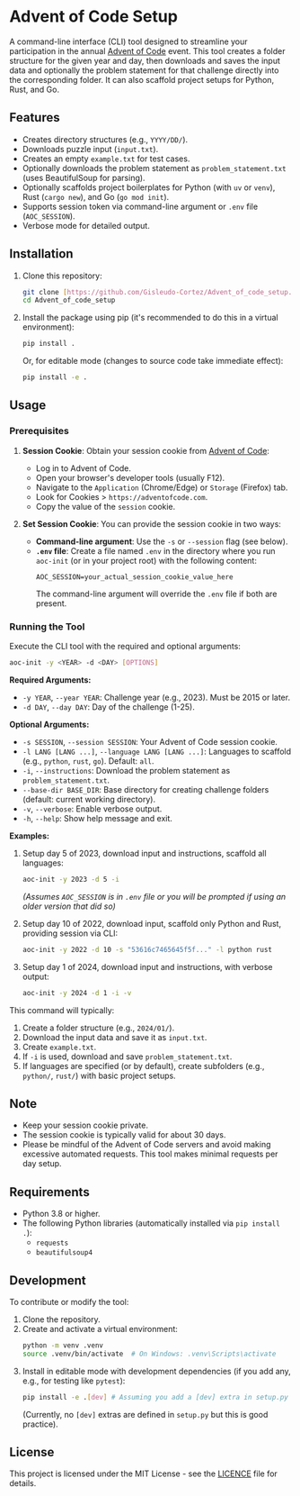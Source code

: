 # Advent of Code Setup

A command-line interface (CLI) tool designed to streamline your participation in the annual [Advent of Code](https://adventofcode.com/) event. This tool creates a folder structure for the given year and day, then downloads and saves the input data and optionally the problem statement for that challenge directly into the corresponding folder. It can also scaffold project setups for Python, Rust, and Go.

## Features

-   Creates directory structures (e.g., `YYYY/DD/`).
-   Downloads puzzle input (`input.txt`).
-   Creates an empty `example.txt` for test cases.
-   Optionally downloads the problem statement as `problem_statement.txt` (uses BeautifulSoup for parsing).
-   Optionally scaffolds project boilerplates for Python (with `uv` or `venv`), Rust (`cargo new`), and Go (`go mod init`).
-   Supports session token via command-line argument or `.env` file (`AOC_SESSION`).
-   Verbose mode for detailed output.

## Installation

1.  Clone this repository:
    ```bash
    git clone [https://github.com/Gisleudo-Cortez/Advent_of_code_setup.git](https://github.com/Gisleudo-Cortez/Advent_of_code_setup.git)
    cd Advent_of_code_setup
    ```

2.  Install the package using pip (it's recommended to do this in a virtual environment):
    ```bash
    pip install .
    ```
    Or, for editable mode (changes to source code take immediate effect):
    ```bash
    pip install -e .
    ```

## Usage

### Prerequisites

1.  **Session Cookie**: Obtain your session cookie from [Advent of Code](https://adventofcode.com/):
    * Log in to Advent of Code.
    * Open your browser's developer tools (usually F12).
    * Navigate to the `Application` (Chrome/Edge) or `Storage` (Firefox) tab.
    * Look for Cookies > `https://adventofcode.com`.
    * Copy the value of the `session` cookie.

2.  **Set Session Cookie**: You can provide the session cookie in two ways:
    * **Command-line argument**: Use the `-s` or `--session` flag (see below).
    * **`.env` file**: Create a file named `.env` in the directory where you run `aoc-init` (or in your project root) with the following content:
        ```env
        AOC_SESSION=your_actual_session_cookie_value_here
        ```
        The command-line argument will override the `.env` file if both are present.

### Running the Tool

Execute the CLI tool with the required and optional arguments:

```bash
aoc-init -y <YEAR> -d <DAY> [OPTIONS]
```

**Required Arguments:**

-   `-y YEAR`, `--year YEAR`: Challenge year (e.g., 2023). Must be 2015 or later.
-   `-d DAY`, `--day DAY`: Day of the challenge (1-25).

**Optional Arguments:**

-   `-s SESSION`, `--session SESSION`: Your Advent of Code session cookie.
-   `-l LANG [LANG ...]`, `--language LANG [LANG ...]`: Languages to scaffold (e.g., `python`, `rust`, `go`). Default: `all`.
-   `-i`, `--instructions`: Download the problem statement as `problem_statement.txt`.
-   `--base-dir BASE_DIR`: Base directory for creating challenge folders (default: current working directory).
-   `-v`, `--verbose`: Enable verbose output.
-   `-h`, `--help`: Show help message and exit.

**Examples:**

1.  Setup day 5 of 2023, download input and instructions, scaffold all languages:
    ```bash
    aoc-init -y 2023 -d 5 -i
    ```
    *(Assumes `AOC_SESSION` is in `.env` file or you will be prompted if using an older version that did so)*

2.  Setup day 10 of 2022, download input, scaffold only Python and Rust, providing session via CLI:
    ```bash
    aoc-init -y 2022 -d 10 -s "53616c7465645f5f..." -l python rust
    ```

3.  Setup day 1 of 2024, download input and instructions, with verbose output:
    ```bash
    aoc-init -y 2024 -d 1 -i -v
    ```

This command will typically:
1.  Create a folder structure (e.g., `2024/01/`).
2.  Download the input data and save it as `input.txt`.
3.  Create `example.txt`.
4.  If `-i` is used, download and save `problem_statement.txt`.
5.  If languages are specified (or by default), create subfolders (e.g., `python/`, `rust/`) with basic project setups.

## Note

-   Keep your session cookie private.
-   The session cookie is typically valid for about 30 days.
-   Please be mindful of the Advent of Code servers and avoid making excessive automated requests. This tool makes minimal requests per day setup.

## Requirements

-   Python 3.8 or higher.
-   The following Python libraries (automatically installed via `pip install .`):
    -   `requests`
    -   `beautifulsoup4`

## Development

To contribute or modify the tool:
1.  Clone the repository.
2.  Create and activate a virtual environment:
    ```bash
    python -m venv .venv
    source .venv/bin/activate  # On Windows: .venv\Scripts\activate
    ```
3.  Install in editable mode with development dependencies (if you add any, e.g., for testing like `pytest`):
    ```bash
    pip install -e .[dev] # Assuming you add a [dev] extra in setup.py
    ```
    (Currently, no `[dev]` extras are defined in `setup.py` but this is good practice).

## License
This project is licensed under the MIT License - see the [LICENCE](LICENCE) file for details.
